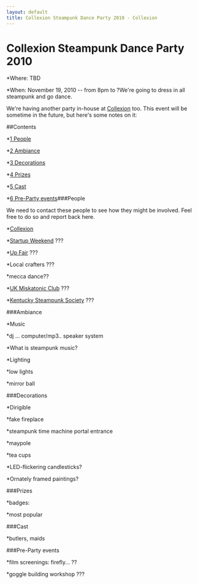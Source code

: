 ```yaml
---
layout: default
title: Collexion Steampunk Dance Party 2010 - Collexion
---
```


<div id="page">

# Collexion Steampunk Dance Party 2010

*Where: TBD


*When: November 19, 2010  -- from 8pm to ?We're going to dress in all steampunk and go dance.

We're having another party in-house at 
[Collexion](/collexion.html) too. This event will be sometime in the future, but here's some notes on it:

##Contents

*[1 
People](#People)


*[2 
Ambiance](#Ambiance)


*[3 
Decorations](#Decorations)


*[4 
Prizes](#Prizes)


*[5 
Cast](#Cast)


*[6 
Pre-Party events](#Pre-Party_events)###People


We need to contact these people to see how they might be involved. Feel free to do so and report back here.

*[Collexion](/collexion.html)


*[Startup Weekend](/mw/index.php?title=Startup_Weekend&action=edit&redlink=1) ???


*[Up Fair](http://mlatcomics.com/upfair/) ???


*Local crafters ???


*mecca dance??


*[UK Miskatonic Club](http://www.ukmsu.org) ???


*[Kentucky Steampunk Society](http://www.thesteampunkempire.com/group/kysteampunk) ???

###Ambiance


*Music

*dj … computer/mp3.. speaker system


*What is steampunk music?


*Lighting

*low lights


*mirror ball

###Decorations


*Dirigible


*fake fireplace


*steampunk time machine portal entrance


*maypole


*tea cups


*LED-flickering candlesticks?


*Ornately framed paintings?

###Prizes


*badges: 

*most popular

###Cast


*butlers, maids

###Pre-Party events


*film screenings: firefly... ??


*goggle building workshop ???

</div>